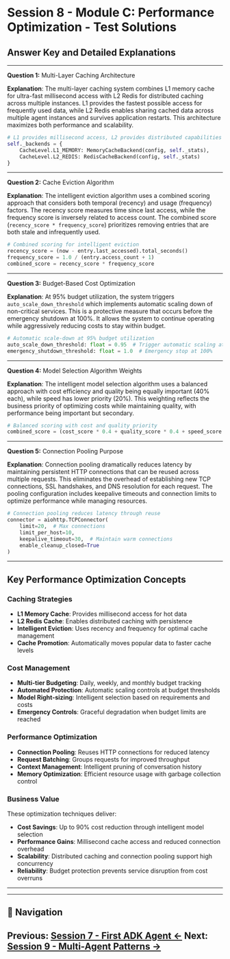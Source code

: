 # Session 8 - Module C: Performance Optimization - Test Solutions

## Answer Key and Detailed Explanations

---

**Question 1:** Multi-Layer Caching Architecture

**Explanation**: The multi-layer caching system combines L1 memory cache for ultra-fast millisecond access with L2 Redis for distributed caching across multiple instances. L1 provides the fastest possible access for frequently used data, while L2 Redis enables sharing cached data across multiple agent instances and survives application restarts. This architecture maximizes both performance and scalability.

```python
# L1 provides millisecond access, L2 provides distributed capabilities
self._backends = {
    CacheLevel.L1_MEMORY: MemoryCacheBackend(config, self._stats),
    CacheLevel.L2_REDIS: RedisCacheBackend(config, self._stats)
}
```

---

**Question 2:** Cache Eviction Algorithm

**Explanation**: The intelligent eviction algorithm uses a combined scoring approach that considers both temporal (recency) and usage (frequency) factors. The recency score measures time since last access, while the frequency score is inversely related to access count. The combined score (`recency_score * frequency_score`) prioritizes removing entries that are both stale and infrequently used.

```python
# Combined scoring for intelligent eviction
recency_score = (now - entry.last_accessed).total_seconds()
frequency_score = 1.0 / (entry.access_count + 1)
combined_score = recency_score * frequency_score
```

---

**Question 3:** Budget-Based Cost Optimization

**Explanation**: At 95% budget utilization, the system triggers `auto_scale_down_threshold` which implements automatic scaling down of non-critical services. This is a protective measure that occurs before the emergency shutdown at 100%. It allows the system to continue operating while aggressively reducing costs to stay within budget.

```python
# Automatic scale-down at 95% budget utilization
auto_scale_down_threshold: float = 0.95  # Trigger automatic scaling at 95%
emergency_shutdown_threshold: float = 1.0  # Emergency stop at 100%
```

---

**Question 4:** Model Selection Algorithm Weights

**Explanation**: The intelligent model selection algorithm uses a balanced approach with cost efficiency and quality being equally important (40% each), while speed has lower priority (20%). This weighting reflects the business priority of optimizing costs while maintaining quality, with performance being important but secondary.

```python
# Balanced scoring with cost and quality priority
combined_score = (cost_score * 0.4 + quality_score * 0.4 + speed_score * 0.2)
```

---

**Question 5:** Connection Pooling Purpose

**Explanation**: Connection pooling dramatically reduces latency by maintaining persistent HTTP connections that can be reused across multiple requests. This eliminates the overhead of establishing new TCP connections, SSL handshakes, and DNS resolution for each request. The pooling configuration includes keepalive timeouts and connection limits to optimize performance while managing resources.

```python
# Connection pooling reduces latency through reuse
connector = aiohttp.TCPConnector(
    limit=20,  # Max connections
    limit_per_host=10,
    keepalive_timeout=30,  # Maintain warm connections
    enable_cleanup_closed=True
)
```

---

## Key Performance Optimization Concepts

### Caching Strategies
- **L1 Memory Cache**: Provides millisecond access for hot data
- **L2 Redis Cache**: Enables distributed caching with persistence
- **Intelligent Eviction**: Uses recency and frequency for optimal cache management
- **Cache Promotion**: Automatically moves popular data to faster cache levels

### Cost Management
- **Multi-tier Budgeting**: Daily, weekly, and monthly budget tracking
- **Automated Protection**: Automatic scaling controls at budget thresholds
- **Model Right-sizing**: Intelligent selection based on requirements and costs
- **Emergency Controls**: Graceful degradation when budget limits are reached

### Performance Optimization
- **Connection Pooling**: Reuses HTTP connections for reduced latency
- **Request Batching**: Groups requests for improved throughput
- **Context Management**: Intelligent pruning of conversation history
- **Memory Optimization**: Efficient resource usage with garbage collection control

### Business Value
These optimization techniques deliver:
- **Cost Savings**: Up to 90% cost reduction through intelligent model selection
- **Performance Gains**: Millisecond cache access and reduced connection overhead
- **Scalability**: Distributed caching and connection pooling support high concurrency
- **Reliability**: Budget protection prevents service disruption from cost overruns

---
---

## 🧭 Navigation

**Previous:** [Session 7 - First ADK Agent ←](Session7_First_ADK_Agent.md)
**Next:** [Session 9 - Multi-Agent Patterns →](Session9_Multi_Agent_Patterns.md)
---
